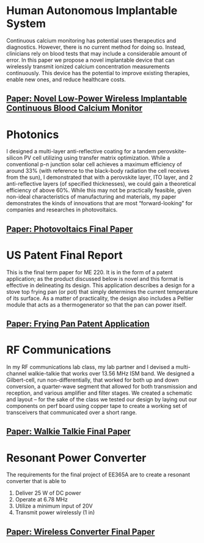 # Human Autonomous Implantable System

Continuous calcium monitoring has potential uses therapeutics and diagnostics. However, there is no current method for doing so. Instead, clinicians rely on blood tests that may include a considerable amount of error. In this paper we propose a novel implantable device that can wirelessly transmit ionized calcium concentration measurements continuously. This device has the potential to improve existing therapies, enable new ones, and reduce healthcare costs.

## [Paper: Novel Low-Power Wireless Implantable Continuous Blood Calcium Monitor](EE303_Final_Project_Report.pdf)

# Photonics

I designed a multi-layer anti-reflective coating for a tandem perovskite-silicon PV cell utilizing using transfer matrix optimization. While a conventional p-n junction solar cell achieves a maximum efficiency of around 33% (with reference to the black-body radiation the cell receives from the sun), I demonstrated that with a perovskite layer, ITO layer, and 2 anti-reflective layers (of specified thicknesses), we could gain a theoretical efficiency of above 60%. While this may not be practically feasible, given non-ideal characteristics of manufacturing and materials, my paper demonstrates the kinds of innovations that are most “forward-looking” for companies and researches in photovoltaics. 

## [Paper: Photovoltaics Final Paper](PV_Optimize_Hoffman.pdf)

# US Patent Final Report

This is the final term paper for ME 220. It is in the form of a patent application; as the product discussed below is novel and this format is effective in delineating its design. This application describes a design for a stove top frying pan (or pot) that simply determines the current temperature of its surface. As a matter of practicality, the design also includes a Peltier module that acts as a thermogenerator so that the pan can power itself.

## [Paper: Frying Pan Patent Application](Term_Paper.pdf)

# RF Communications

In my RF communications lab class, my lab partner and I devised a multi-channel walkie-talkie that works over 13.56 MHz ISM band. We designed a Gilbert-cell, run non-differentially, that worked for both up and down conversion, a quarter-wave segment that allowed for both transmission and reception, and various amplifier and filter stages. We created a schematic and layout – for the sake of the class we tested our design by laying out our components on perf board using copper tape to create a working set of transceivers that communicated over a short range.

## [Paper: Walkie Talkie Final Paper](EE_133_Final_Project.pdf)

# Resonant Power Converter

The requirements for the final project of EE365A are to create a resonant converter that is able to
1. Deliver 25 W of DC power
2. Operate at 6.78 MHz
3. Utilize a minimum input of 20V
4. Transmit power wirelessly (1 in)

## [Paper: Wireless Converter Final Paper](EE_365A_Final_Report.pdf)
